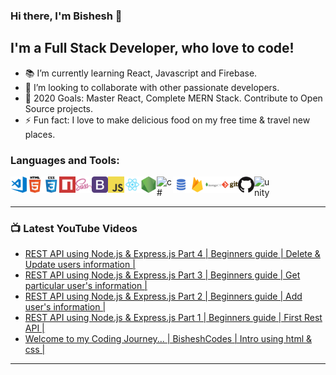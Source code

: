 ### Hi there, I'm Bishesh 👋

## I'm a Full Stack Developer, who love to code! 

- 📚 I’m currently learning React, Javascript and Firebase.
- 👯 I’m looking to collaborate with other passionate developers.
- 🥅 2020 Goals: Master React, Complete MERN Stack. Contribute to Open Source projects.
- ⚡ Fun fact: I love to make delicious food on my free time & travel new places.

### Languages and Tools:

<img align="left" alt="Visual Studio Code" width="26px" src="https://raw.githubusercontent.com/github/explore/80688e429a7d4ef2fca1e82350fe8e3517d3494d/topics/visual-studio-code/visual-studio-code.png" />
<img align="left" alt="HTML5" width="26px" src="https://raw.githubusercontent.com/github/explore/80688e429a7d4ef2fca1e82350fe8e3517d3494d/topics/html/html.png" />
<img align="left" alt="CSS3" width="26px" src="https://raw.githubusercontent.com/github/explore/80688e429a7d4ef2fca1e82350fe8e3517d3494d/topics/css/css.png" />
<img align="left" alt="npm" width="26px" src="https://raw.githubusercontent.com/github/explore/80688e429a7d4ef2fca1e82350fe8e3517d3494d/topics/npm/npm.png" />
<img align="left" alt="Sass" width="26px" src="https://raw.githubusercontent.com/github/explore/80688e429a7d4ef2fca1e82350fe8e3517d3494d/topics/sass/sass.png" />
<img align="left" alt="bootstap" width="26px" src="https://raw.githubusercontent.com/github/explore/80688e429a7d4ef2fca1e82350fe8e3517d3494d/topics/bootstrap/bootstrap.png" />
<img align="left" alt="JavaScript" width="26px" src="https://raw.githubusercontent.com/github/explore/80688e429a7d4ef2fca1e82350fe8e3517d3494d/topics/javascript/javascript.png" />
<img align="left" alt="React" width="26px" src="https://raw.githubusercontent.com/github/explore/80688e429a7d4ef2fca1e82350fe8e3517d3494d/topics/react/react.png" />
<img align="left" alt="Node.js" width="26px" src="https://raw.githubusercontent.com/github/explore/80688e429a7d4ef2fca1e82350fe8e3517d3494d/topics/nodejs/nodejs.png" />
<img align="left" alt="c#" width="26px" src="https://www.clipartmax.com/png/middle/296-2963807_string-helper-class-c-logo.png" />
<img align="left" alt="SQL" width="26px" src="https://raw.githubusercontent.com/github/explore/80688e429a7d4ef2fca1e82350fe8e3517d3494d/topics/sql/sql.png" />
<img align="left" alt="firebase" width="26px" src="https://raw.githubusercontent.com/github/explore/80688e429a7d4ef2fca1e82350fe8e3517d3494d/topics/firebase/firebase.png" />
<img align="left" alt="MongoDB" width="26px" src="https://raw.githubusercontent.com/github/explore/80688e429a7d4ef2fca1e82350fe8e3517d3494d/topics/mongodb/mongodb.png" />
<img align="left" alt="Git" width="26px" src="https://raw.githubusercontent.com/github/explore/80688e429a7d4ef2fca1e82350fe8e3517d3494d/topics/git/git.png" />
<img align="left" alt="GitHub" width="26px" src="https://raw.githubusercontent.com/github/explore/78df643247d429f6cc873026c0622819ad797942/topics/github/github.png" />
<img align="left" alt="unity" width="26px" src="https://e7.pngegg.com/pngimages/242/418/png-clipart-unity-video-game-logo-augmented-reality-game-engine-others-miscellaneous-angle.png" />


<br />
<br />

---

### 📺 Latest YouTube Videos

<!-- YOUTUBE:START -->
- [REST API using Node.js & Express.js  Part 4 | Beginners guide | Delete & Update users information |](https://www.youtube.com/watch?v=coE8xng2tHE)
- [REST API using Node.js & Express.js  Part 3 | Beginners guide | Get particular user's information |](https://www.youtube.com/watch?v=ZeOCIYc5Q00)
- [REST API using Node.js & Express.js  Part 2 | Beginners guide | Add user's information |](https://www.youtube.com/watch?v=9uc1QTQXAfc)
- [REST API using Node.js & Express.js  Part 1 | Beginners guide | First Rest API |](https://www.youtube.com/watch?v=R84EaFROrDg)
- [Welcome to my Coding Journey... | BisheshCodes | Intro using html & css |](https://www.youtube.com/watch?v=gz45PtFRu30)
<!-- YOUTUBE:END -->

---
